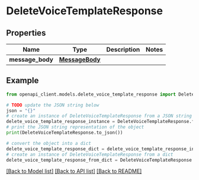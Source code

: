 # DeleteVoiceTemplateResponse


## Properties

Name | Type | Description | Notes
------------ | ------------- | ------------- | -------------
**message_body** | [**MessageBody**](MessageBody.md) |  | 

## Example

```python
from openapi_client.models.delete_voice_template_response import DeleteVoiceTemplateResponse

# TODO update the JSON string below
json = "{}"
# create an instance of DeleteVoiceTemplateResponse from a JSON string
delete_voice_template_response_instance = DeleteVoiceTemplateResponse.from_json(json)
# print the JSON string representation of the object
print(DeleteVoiceTemplateResponse.to_json())

# convert the object into a dict
delete_voice_template_response_dict = delete_voice_template_response_instance.to_dict()
# create an instance of DeleteVoiceTemplateResponse from a dict
delete_voice_template_response_from_dict = DeleteVoiceTemplateResponse.from_dict(delete_voice_template_response_dict)
```
[[Back to Model list]](../README.md#documentation-for-models) [[Back to API list]](../README.md#documentation-for-api-endpoints) [[Back to README]](../README.md)


